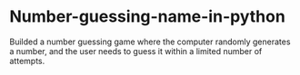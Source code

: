 # Number-guessing-name-in-python
Builded a number guessing game where the computer randomly
generates a number, and the user needs to guess it within a
limited number of attempts.
